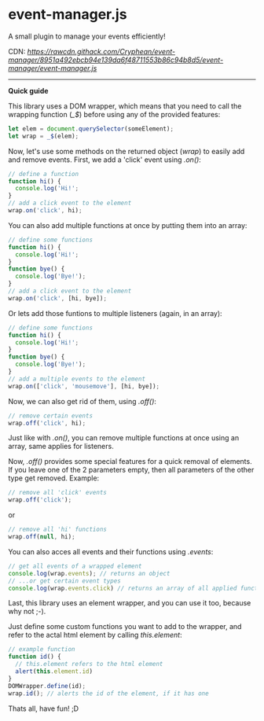 # event-manager.js
A small plugin to manage your events efficiently!

CDN: *https://rawcdn.githack.com/Cryphean/event-manager/8951a492ebcb94e139da6f48711553b86c94b8d5/event-manager/event-manager.js*

----------

**Quick guide**

This library uses a DOM wrapper, which means that you need to call the wrapping function (*_$*) before using any of the provided features:
``` js
let elem = document.querySelector(someElement);
let wrap = _$(elem);
```
Now, let's use some methods on the returned object (*wrap*) to easily add and remove events.
First, we add a 'click' event using *.on()*:
``` js
// define a function
function hi() {
  console.log('Hi!';
}
// add a click event to the element
wrap.on('click', hi);
```
You can also add multiple functions at once by putting them into an array:
``` js
// define some functions
function hi() {
  console.log('Hi!';
}
function bye() {
  console.log('Bye!');
}
// add a click event to the element
wrap.on('click', [hi, bye]);
```
Or lets add those funtions to multiple listeners (again, in an array):
``` js
// define some functions
function hi() {
  console.log('Hi!';
}
function bye() {
  console.log('Bye!');
}
// add a multiple events to the element
wrap.on(['click', 'mousemove'], [hi, bye]);
```
Now, we can also get rid of them, using *.off()*:
``` js
// remove certain events
wrap.off('click', hi);
```
Just like with *.on()*, you can remove multiple functions at once using an array, same applies for listeners.

Now, *.off()* provides some special features for a quick removal of elements. If you leave one of the 2 parameters empty, then all parameters of the other type get removed. Example:
``` js
// remove all 'click' events
wrap.off('click');
```
or 
``` js
// remove all 'hi' functions
wrap.off(null, hi);
```
You can also acces all events and their functions using *.events*:
``` js
// get all events of a wrapped element
console.log(wrap.events); // returns an object
// ...or get certain event types
console.log(wrap.events.click) // returns an array of all applied functions
```


Last, this library uses an element wrapper, and you can use it too, because why not ;-).

Just define some custom functions you want to add to the wrapper, and refer to the actal html element by calling *this.element*:
``` js
// example function
function id() {
  // this.element refers to the html element
  alert(this.element.id)
}
DOMWrapper.define(id);
wrap.id(); // alerts the id of the element, if it has one
```


Thats all, have fun! ;D
